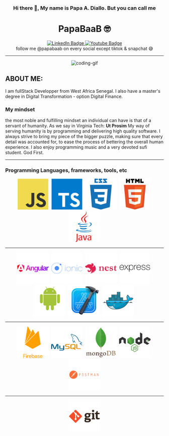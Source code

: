 <div id = "welcome-header" align="center">
<h3>Hi there 👋, My name is Papa A. Diallo. But you can call me </h3>
<h1>PapaBaaB 🤓</h1>
  <div id="badges">
  <a href="https://www.linkedin.com/in/papabaab/">
    <img src="https://img.shields.io/badge/LinkedIn-blue?style=for-the-badge&logo=linkedin&logoColor=white" alt="LinkedIn Badge"/>
  </a>
  <a href="https://www.youtube.com/channel/UCuvw04Pja8126x-FQ2Pt5KA">
    <img src="https://img.shields.io/badge/YouTube-red?style=for-the-badge&logo=youtube&logoColor=white" alt="Youtube Badge"/>
  </a>
</div>
  follow me @papabaab on every social except tiktok & snapchat 😅
</div>

<hr>


<div align="center" id = "image-header">
  <img alt = "coding-gif" src = "https://i.giphy.com/media/v1.Y2lkPTc5MGI3NjExbW55bjc2OXAyeXp3cm0wamZlMnNnMmRrZWRrNno3dGp2bXUyYWJuaCZlcD12MV9pbnRlcm5hbF9naWZfYnlfaWQmY3Q9Zw/26tn33aiTi1jkl6H6/giphy.gif">
</div>

## ABOUT ME: 
I am fullStack Developper from West Africa Senegal. I also have a master's degree in Digital Transformation - option Digital Finance.
### My mindset
the most noble and fulfilling mindset an individual can have is that of a servant of humanity. As we say in Virginia Tech: **Ut Prosim**
My way of serving humanity is by programming and delivering high quality software. I always strive to bring my piece of the bigger puzzle, making sure that every detail was accounted for, to ease the process of bettering the overall human experience. 
I also enjoy programming music and a very devoted sufi student. God First.

<hr>
<h3>Programming Languages, frameworks, tools, etc</h3>
<div align = "center">
  <img src="https://github.com/devicons/devicon/blob/master/icons/javascript/javascript-original.svg" title="JavaScript" alt="JavaScript"  height="100"/>&nbsp;
  <img src="https://github.com/devicons/devicon/blob/master/icons/typescript/typescript-original.svg" title="Typescript" alt="Typescript"  height="100"/>&nbsp;
  <img src="https://github.com/devicons/devicon/blob/master/icons/css3/css3-plain-wordmark.svg"  title="CSS3" alt="CSS" height="100"/>&nbsp;
  <img src="https://github.com/devicons/devicon/blob/master/icons/html5/html5-original-wordmark.svg" title="HTML5" alt="HTML" height="100"/>&nbsp;
  <img src="https://github.com/devicons/devicon/blob/master/icons/java/java-original-wordmark.svg" title="java" alt="Java" height="100"/>&nbsp;
  <hr>
  <img src="https://github.com/devicons/devicon/blob/master/icons/angular/angular-original-wordmark.svg" title="Angular" alt="Angular" height="100"/>&nbsp;
  <img src="https://github.com/devicons/devicon/blob/master/icons/ionic/ionic-original-wordmark.svg" title="Ionic" alt="Ionic" height="100"/>&nbsp;
  <img src="https://github.com/devicons/devicon/blob/master/icons/nestjs/nestjs-original-wordmark.svg" title="Nest.js" alt="Nestjs"  height="100"/>&nbsp;
  <img src="https://github.com/devicons/devicon/blob/master/icons/express/express-original-wordmark.svg" title="Express" alt="Expressjs"  height="100"/>&nbsp;
  <img src="https://github.com/devicons/devicon/blob/master/icons/android/android-original-wordmark.svg" title="Android" alt="Android"  height="100"/>&nbsp;
  <img src="https://github.com/devicons/devicon/blob/master/icons/xcode/xcode-original.svg" title="Xcode" alt="Xcode"  height="100"/>&nbsp;
  <img src="https://github.com/devicons/devicon/blob/master/icons/docker/docker-original.svg" title="Docker" alt="docker"  height="100"/>&nbsp;
  <hr>
  <img src="https://github.com/devicons/devicon/blob/master/icons/firebase/firebase-plain-wordmark.svg" title="Firebase" alt="Firebase" height="100"/>&nbsp;
  <img src="https://github.com/devicons/devicon/blob/master/icons/mysql/mysql-original-wordmark.svg" title="MySQL"  alt="MySQL" height="100"/>&nbsp;
  <img src="https://github.com/devicons/devicon/blob/master/icons/mongodb/mongodb-original-wordmark.svg" title="MONGO"  alt="MONGODB" height="100"/>&nbsp;
  <img src="https://github.com/devicons/devicon/blob/master/icons/nodejs/nodejs-original-wordmark.svg" title="NodeJS" alt="NodeJS"  height="100"/>&nbsp;
  <img src="https://github.com/devicons/devicon/blob/master/icons/postman/postman-original-wordmark.svg" title="Postman" alt="Postman"  height="100"/>&nbsp;
  <hr>
  <img src="https://github.com/devicons/devicon/blob/master/icons/git/git-original-wordmark.svg" title="Git" **alt="Git" height="100"/>
</div>

<!--
**papabaab/papabaab** is a ✨ _special_ ✨ repository because its `README.md` (this file) appears on your GitHub profile.
Here are some ideas to get you started:
- 🔭 I’m currently working on ...
- 🌱 I’m currently learning ...
- 👯 I’m looking to collaborate on ...
- 🤔 I’m looking for help with ...
- 💬 Ask me about ...
- 📫 How to reach me: ...
- 😄 Pronouns: ...
- ⚡ Fun fact: ...
-->
